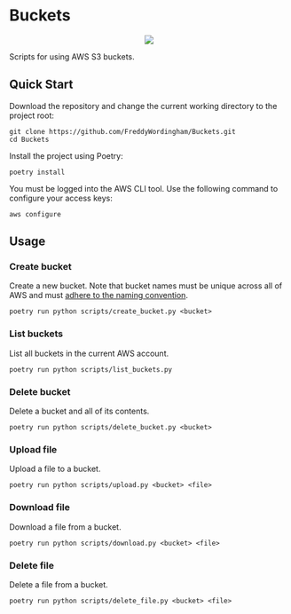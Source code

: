 # Buckets

<p align="center">
    <img src="./resources/images/logo.png" />
</p>

Scripts for using AWS S3 buckets.

## Quick Start

Download the repository and change the current working directory to the project root:

```shell
git clone https://github.com/FreddyWordingham/Buckets.git
cd Buckets
```

Install the project using Poetry:

```shell
poetry install
```

You must be logged into the AWS CLI tool.
Use the following command to configure your access keys:

```shell
aws configure
```

## Usage

### Create bucket

Create a new bucket.
Note that bucket names must be unique across all of AWS and must [adhere to the naming convention](https://docs.aws.amazon.com/AmazonS3/latest/userguide/bucketnamingrules.html).

```shell
poetry run python scripts/create_bucket.py <bucket>
```

### List buckets

List all buckets in the current AWS account.

```shell
poetry run python scripts/list_buckets.py
```

### Delete bucket

Delete a bucket and all of its contents.

```shell
poetry run python scripts/delete_bucket.py <bucket>
```

### Upload file

Upload a file to a bucket.

```shell
poetry run python scripts/upload.py <bucket> <file>
```

### Download file

Download a file from a bucket.

```shell
poetry run python scripts/download.py <bucket> <file>
```

### Delete file

Delete a file from a bucket.

```shell
poetry run python scripts/delete_file.py <bucket> <file>
```
